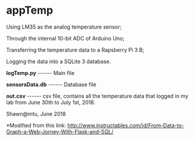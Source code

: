 # appTemp
Using LM35 as the analog temperature sensor;

Through the internal 10-bit ADC of Arduino Uno;

Transferring the temperature data to a Rapsberry Pi 3 B;

Logging the data into a SQLite 3 database.

**logTemp.py** ------ Main file

**sensorsData.db** ------ Database file

**out.csv** ------ csv file, contains all the temperature data that logged in my lab from June 30th to July 1st, 2018.  

Shawn@mtu, June 2018

*Modified from this link: http://www.instructables.com/id/From-Data-to-Graph-a-Web-Jorney-With-Flask-and-SQL/

